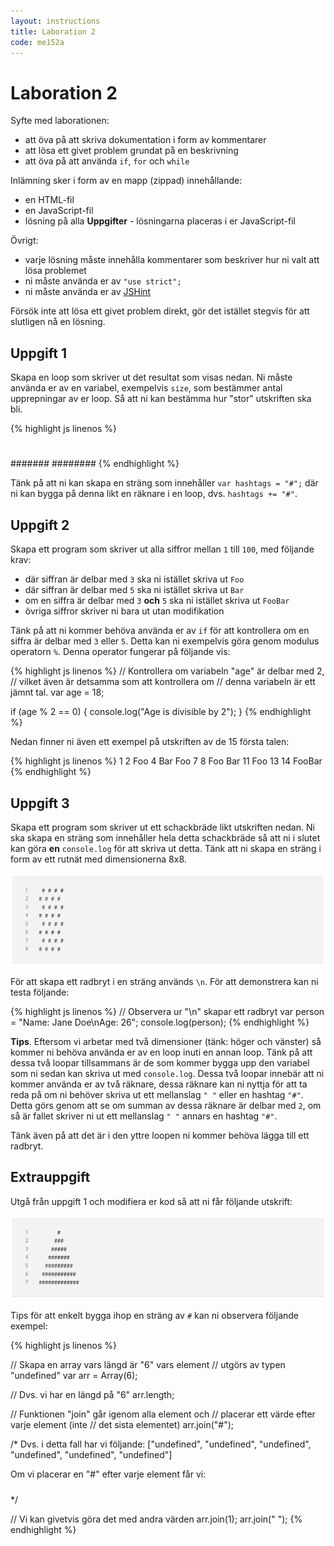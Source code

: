 ```yaml
---
layout: instructions
title: Laboration 2
code: me152a
---
```


# Laboration 2

Syfte med laborationen:

* att öva på att skriva dokumentation i form av kommentarer
* att lösa ett givet problem grundat på en beskrivning
* att öva på att använda `if`, `for` och `while`

Inlämning sker i form av en mapp (zippad) innehållande:

* en HTML-fil
* en JavaScript-fil
* lösning på alla __Uppgifter__ - lösningarna placeras i er JavaScript-fil

Övrigt:

* varje lösning måste innehålla kommentarer som beskriver hur ni valt att lösa problemet
* ni måste använda er av `"use strict";`
* ni måste använda er av [JSHint](http://jshint.com/)

Försök inte att lösa ett givet problem direkt, gör det istället stegvis för att slutligen nå en lösning.

## Uppgift 1

Skapa en loop som skriver ut det resultat som visas nedan. Ni måste använda er av en variabel, exempelvis `size`, som bestämmer antal upprepningar av er loop. Så att ni kan bestämma hur "stor" utskriften ska bli.

{% highlight js linenos %}
#
##
###
####
#####
######
#######
########
{% endhighlight %}

Tänk på att ni kan skapa en sträng som innehåller `var hashtags = "#";` där ni kan bygga på denna likt en räknare i en loop, dvs. `hashtags += "#"`.

## Uppgift 2

Skapa ett program som skriver ut alla siffror mellan `1` till `100`, med följande krav:

* där siffran är delbar med `3` ska ni istället skriva ut `Foo`
* där siffran är delbar med `5` ska ni istället skriva ut `Bar`
* om en siffra är delbar med `3` __och__ `5` ska ni istället skriva ut `FooBar`
* övriga siffror skriver ni bara ut utan modifikation

Tänk på att ni kommer behöva använda er av `if` för att kontrollera om en siffra är delbar med `3` eller `5`. Detta kan ni exempelvis göra genom modulus operatorn `%`. Denna operator fungerar på följande vis:

{% highlight js linenos %}
// Kontrollera om variabeln "age" är delbar med 2,
// vilket även är detsamma som att kontrollera om
// denna variabeln är ett jämnt tal.
var age = 18;

if (age % 2 == 0) {
    console.log("Age is divisible by 2");
}
{% endhighlight %}

Nedan finner ni även ett exempel på utskriften av de 15 första talen:

{% highlight js linenos %}
1
2
Foo
4
Bar
Foo
7
8
Foo
Bar
11
Foo
13
14
FooBar
{% endhighlight %}

## Uppgift 3

Skapa ett program som skriver ut ett schackbräde likt utskriften nedan. Ni ska skapa en sträng som innehåller hela detta schackbräde så att ni i slutet kan göra __en__ `console.log` för att skriva ut detta. Tänk att ni skapa en sträng i form av ett rutnät med dimensionerna 8x8.

![](images/e02_1.png)

För att skapa ett radbryt i en sträng används `\n`. För att demonstrera kan ni testa följande:

{% highlight js linenos %}
// Observera ur "\n" skapar ett radbryt
var person = "Name: Jane Doe\nAge: 26";
console.log(person);
{% endhighlight %}

__Tips__. Eftersom vi arbetar med två dimensioner (tänk: höger och vänster) så kommer ni behöva använda er av en loop inuti en annan loop. Tänk på att dessa två loopar tillsammans är de som kommer bygga upp den variabel som ni sedan kan skriva ut med `console.log`. Dessa två loopar innebär att ni kommer använda er av två räknare, dessa räknare kan ni nyttja för att ta reda på om ni behöver skriva ut ett mellanslag `" "` eller en hashtag `"#"`. Detta görs genom att se om summan av dessa räknare är delbar med `2`, om så är fallet skriver ni ut ett mellanslag `" "` annars en hashtag `"#"`.

Tänk även på att det är i den yttre loopen ni kommer behöva lägga till ett radbryt.

## Extrauppgift

Utgå från uppgift 1 och modifiera er kod så att ni får följande utskrift:

![](images/e02_2.png)

Tips för att enkelt bygga ihop en sträng av `#` kan ni observera följande exempel:

{% highlight js linenos %}

// Skapa en array vars längd är "6" vars element
// utgörs av typen "undefined"
var arr = Array(6);

// Dvs. vi har en längd på "6"
arr.length;

// Funktionen "join" går igenom alla element och
// placerar ett värde efter varje element (inte
// det sista elementet)
arr.join("#");

/* Dvs. i detta fall har vi följande:
["undefined", "undefined", "undefined",
 "undefined", "undefined", "undefined"]

Om vi placerar en "#" efter varje element får vi:
#####
*/

// Vi kan givetvis göra det med andra värden
arr.join(1);
arr.join(" ");
{% endhighlight %}
